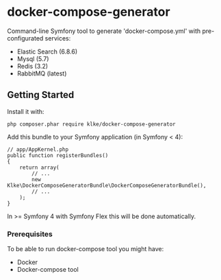 # docker-compose-generator

Command-line Symfony tool to generate 'docker-compose.yml' with pre-configurated services:

* Elastic Search (6.8.6)
* Mysql (5.7)
* Redis (3.2)
* RabbitMQ (latest)

## Getting Started

Install it with:

```
php composer.phar require klke/docker-compose-generator
```

Add this bundle to your Symfony application (in Symfony < 4):
```
// app/AppKernel.php
public function registerBundles()
{
    return array(
        // ...
        new Klke\DockerComposeGeneratorBundle\DockerComposeGeneratorBundle(),
        // ...
    );
}
```

In >= Symfony 4 with Symfony Flex this will be done automatically.


### Prerequisites

To be able to run docker-compose tool you might have:

* Docker
* Docker-compose tool
